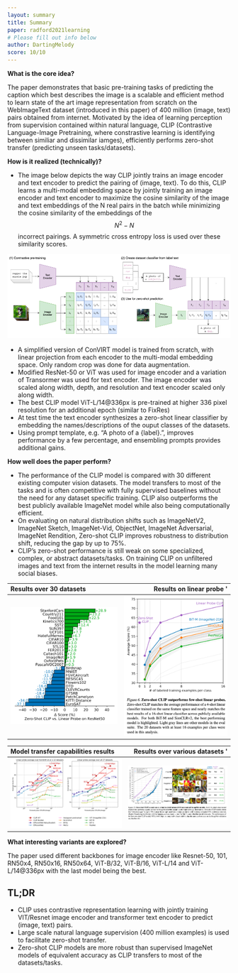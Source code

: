 ```yaml
---
layout: summary
title: Summary
paper: radford2021learning
# Please fill out info below
author: DartingMelody
score: 10/10
---
```


**What is the core idea?**

The paper demonstrates that basic pre-training tasks of predicting the caption which best describes the image is a scalable and efficient method to learn state of the art image representation from scratch on the WebImageText dataset (introduced in this paper) of 400 million (image, text) pairs obtained from internet. Motivated by the idea of learning perception from supervision contained within natural language, CLIP (Contrastive Language-Image Pretraining, where constrastive learning is identifying between similiar and dissimilar iamges), efficiently performs zero-shot transfer (predicting unseen tasks/datasets).

**How is it realized (technically)?**

* The image below depicts the way CLIP jointly trains an image encoder and text encoder to predict the pairing of (image, text). To do this, CLIP learns a multi-modal embedding space by jointly training an image encoder and text encoder to maximize the cosine similarity of the image and text embeddings of the N real pairs in the batch while minimizing the cosine similarity of the embeddings of the $${N^2 − N}$$ incorrect pairings. A symmetric cross entropy loss is used over these similarity scores.

![Architecture](radford2021learning_2a.png)

* A simplified version of ConVIRT model is trained from scratch, with linear projection from each encoder to the multi-modal embedding space. Only random crop was done for data augmentation.
* Modified ResNet-50 or ViT was used for image encoder and a variation of Transormer was used for text encoder. The image encoder was scaled along width, depth, and resolution and text encoder scaled only along width.
* The best CLIP model ViT-L/14@336px is pre-trained at higher 336 pixel resolution for an additional epoch (similar to FixRes)
* At test time the text encoder synthesizes a zero-shot linear classifier by embedding the names/descriptions of the ouput classes of the datasets. 
* Using prompt template, e.g. “A photo of a {label}.”, improves performance by a few percentage, and ensembling prompts provides additional gains.

**How well does the paper perform?**

* The performance of the CLIP model is compared with 30 different existing computer vision datasets. The model transfers to most of the tasks and is often competitive with fully supervised baselines without the need for any dataset specific training. CLIP also outperforms the best publicly available ImageNet model while also being computationally efficient. 
* On evaluating on natural distribution shifts such as ImageNetV2, ImageNet Sketch, ImageNet-Vid, ObjectNet, ImageNet Adversarial, ImageNet Rendition, Zero-shot CLIP improves robustness to distribution shift, reducing the gap by up to 75%. 
* CLIP’s zero-shot performance is still weak on some specialized, complex, or abstract datasets/tasks. On training CLIP on unfiltered images and text from the internet results in the model learning many social biases.

Results over 30 datasets | Results on linear probe '
:-|-:
![results1](radford2021learning_2b.png) | ![results2](radford2021learning_2c.png)

Model transfer capabilities results | Results over various datasets '
:-|-:
![results3](radford2021learning_2d.png) | ![results4](radford2021learning_2e.png)

**What interesting variants are explored?**

The paper used different backbones for image encoder like Resnet-50, 101, RN50x4, RN50x16, RN50x64, ViT-B/32, ViT-B/16, ViT-L/14 and ViT-L/14@336px with the last model being the best. 

## TL;DR
* CLIP uses contrastive representation learning with jointly training VIT/Resnet image encoder and transformer text encoder to predict (image, text) pairs.  
* Large scale natural language supervision (400 million examples) is used to facilitate zero-shot transfer. 
* Zero-shot CLIP models are more robust than supervised ImageNet models of equivalent accuracy as CLIP transfers to most of the datasets/tasks. 

